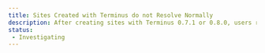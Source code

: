 ```yaml
---
title: Sites Created with Terminus do not Resolve Normally
description: After creating sites with Terminus 0.7.1 or 0.8.0, users report the development environment DNS not resolving.
status:
 - Investigating
---
```

